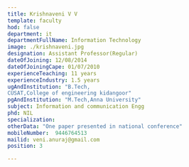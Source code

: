 ```yaml
---
title: Krishnaveni V V
template: faculty
hod: false
department: it
departmentFullName: Information Technology
image: ./krishnaveni.jpg
designation: Assistant Professor(Regular)
dateOfJoining: 12/08/2014
dateOfJoiningCape: 01/07/2010
experienceTeaching: 11 years
experienceIndustry: 1.5 years
ugAndInstitution: "B.Tech,
CUSAT,College of engineering kidangoor"
pgAndInstitution: "M.Tech,Anna University"
subject: Information and communication Engg
phd: NIL
specialization:  
otherData: "One paper presented in national conference"
mobileNumber:  9446764513
mailid: veni.anuraj@gmail.com
position: 3

---
```

